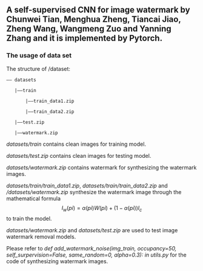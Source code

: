 ## A self-supervised CNN for image watermark by Chunwei Tian, Menghua Zheng, Tiancai Jiao, Zheng Wang, Wangmeng Zuo and Yanning Zhang and it is implemented by Pytorch.

### The usage of data set

The structure of /dataset:  
```
—— datasets  

   |——train  

       |——train_data1.zip  

       |——train_data2.zip  

   |——test.zip  

   |——watermark.zip  

```
*datasets/train* contains clean images for training model.

*datasets/test.zip* contains clean images for testing model. 

*datasets/watermark.zip* contains watermark for synthesizing the watermark images.

*datasets/train/train_data1.zip*, *datasets/train/train_data2.zip*  and */datasets/watermark.zip* synthesize the watermark image through the mathematical formula $${I_w}(pi) = \alpha (pi)W(pi) + (1 - \alpha (pi)){I_c}$$ to train the model.

*datasets/watermark.zip* and *datasets/test.zip* are used to test image watermark removal models.

Please refer to *def add_watermark_noise(img_train, occupancy=50, self_surpervision=False, same_random=0, alpha=0.3): in utils.py* for the code of synthesizing watermark images.
